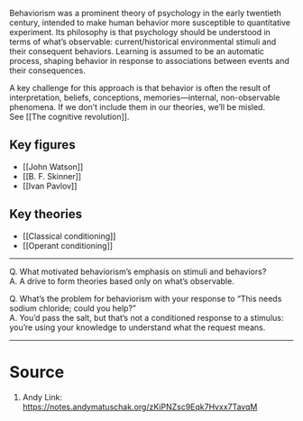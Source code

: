 Behaviorism was a prominent theory of psychology in the early twentieth century, intended to make human behavior more susceptible to quantitative experiment. Its philosophy is that psychology should be understood in terms of what’s observable: current/historical environmental stimuli and their consequent behaviors. Learning is assumed to be an automatic process, shaping behavior in response to associations between events and their consequences.

A key challenge for this approach is that behavior is often the result of interpretation, beliefs, conceptions, memories—internal, non-observable phenomena. If we don’t include them in our theories, we’ll be misled. See [[The cognitive revolution]]. 
## Key figures
- [[John Watson]]
- [[B. F. Skinner]]
- [[Ivan Pavlov]]
## Key theories
- [[Classical conditioning]]
- [[Operant conditioning]]

---

Q. What motivated behaviorism’s emphasis on stimuli and behaviors?  
A. A drive to form theories based only on what’s observable.

Q. What’s the problem for behaviorism with your response to “This needs sodium chloride; could you help?”  
A. You’d pass the salt, but that’s not a conditioned response to a stimulus: you’re using your knowledge to understand what the request means.

---
# Source
1.  Andy Link: https://notes.andymatuschak.org/zKiPNZsc9Eqk7Hvxx7TavqM